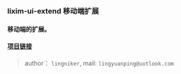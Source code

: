 ### lixim-ui-extend 移动端扩展

#### 移动端的扩展。

#### <a href="https://github.com/lixi-ui/lixim-ui-extend" target="_blank">项目链接</a>

> author： `lingniker`,  mail: `lingyuanping@uotlook.com`
